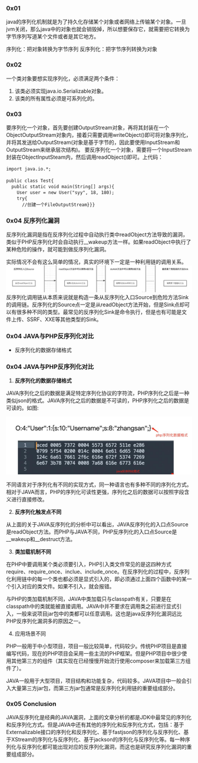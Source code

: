 ### 0x01

java的序列化机制就是为了持久化存储某个对象或者网络上传输某个对象。一旦jvm关闭，那么java中的对象也就会销毁掉，所以想要保存它，就需要把它转换为字节序列写道某个文件或者是其它地方。

序列化：把对象转换为字节序列
反序列化：把字节序列转换为对象

### 0x02

一个类对象要想实现序列化，必须满足两个条件：
1. 该类必须实现java.io.Serializable对象。
2. 该类的所有属性必须是可系列化的。

### 0x03

要序列化一个对象，首先要创建OutputStream对象，再将其封装在一个ObjectOutputStream对象内，接着只需要调用writeObject()即可将对象序列化，并将其发送给OutputStream(对象是基于字节的，因此要使用InputStream和OutputStream来继承层次结构)。
要反序列化一个对象，需要将一个InputStream封装在ObjectInputSteam内，然后调用readObject()即可。上代码：

```
import java.io.*;

public class Test{
  public static void main(String[] args){
    User user = new User("syy", 18, 180);
    try{
      //创建一个FileOutputStream}}}
```
### 0x04 反序列化漏洞
反序列化漏洞是指在反序列化过程中自动执行类中readObject方法导致的漏洞，类似于PHP反序列化时会自动执行__wakeup方法一样。如果readObject中执行了某种危险的操作，就可能到做反序列化漏洞。

实际情况不会有这么简单的情况，真实的环境下一定是一种利用链的调用关系。
![](https://github.com/sunyyer/Java-security/blob/23d75db16555fb7960573d2291c736406720f40b/Asstes/picture/java1.jpg)
反序列化调用链从本质来说就是构造一条从反序列化入口Source到危险方法Sink的调用链。反序列化的Source点一定是从readObject方法开始，但是Sink点却可以有很多种不同的类型。最常见的反序列化Sink是命令执行，但是也有可能是文件上传、SSRF、XXE等其他类型的Sink。

### 0x04 JAVA与PHP反序列化对比

- 反序列化的数据存储格式
### 0x04 JAVA与PHP反序列化对比

1) **反序列化的数据存储格式**

JAVA序列化之后的数据是满足特定序列化协议的字符流，PHP序列化之后是一种类似json的格式。JAVA序列化之后的数据是不可读的，PHP序列化之后的数据是可读的。如图:

![](https://github.com/sunyyer/Java-security/blob/2fdb94a51d4a636064aafd84d6545acd864d73a4/Asstes/picture/java2.jpg)

不同语言对于序列化有不同的实现方式，同一种语言也有多种不同的序列化方式。相对于JAVA而言，PHP的序列化可读性更强，序列化之后的数据可以按照字段含义进行直接修改。

2) **反序列化触发点不同**

从上面的关于JAVA反序列化的分析中可以看出，JAVA反序列化的入口点Source是readObject方法。而PHP与JAVA不同，PHP反序列化的入口点Source是__wakeup和__destruct方法。

3) **类加载机制不同**

在PHP中要调用某个类必须要引入，PHP引入类文件常见的是这四种方式require、require_once、inclue、include_once。在反序列化的过程中，反序列化利用链中的每一个类也都必须是显式引入的，即必须通过上面四个函数中的某一个引入对应的类文件。如果不引入，就会报错。

与PHP的类加载机制不同，JAVA中类加载只与classpath有关，只要是在classpath中的类就能被直接调用。JAVA中并不要求在调用类之前进行显式引入，一般来说项目jar包中的类都可以任意调用。这也是java反序列化漏洞远比PHP反序列化漏洞多的原因之一。

4) 应用场景不同

PHP一般用于中小型项目，项目一般比较简单，代码较少。传统PHP项目是直接编写代码，现在的PHP项目会采用一些主流的PHP框架。但是PHP项目中很少使用其他第三方的组件（其实现在已经慢慢开始流行使用composer来加载第三方组件了）。

JAVA一般用于大型项目，项目结构和功能复杂，代码较多。JAVA项目中一般会引入大量第三方jar包，而第三方jar包通常是反序列化利用链的重要组成部分。

### 0x05 Conclusion

JAVA反序列化是经典的JAVA漏洞，上面的文章分析的都是JDK中最常见的序列化和反序列化方式。但是JAVA中还有其他的序列化和反序列化方式，包括：基于Externalizable接口的序列化和反序列化、基于fastjson的序列化与反序列化、基于XStream的序列化与反序列化、基于jackson的序列化与反序列化等。每一种序列化与反序列化都可能出现对应的反序列化漏洞，而这也是研究反序列化漏洞的重要组成部分。
